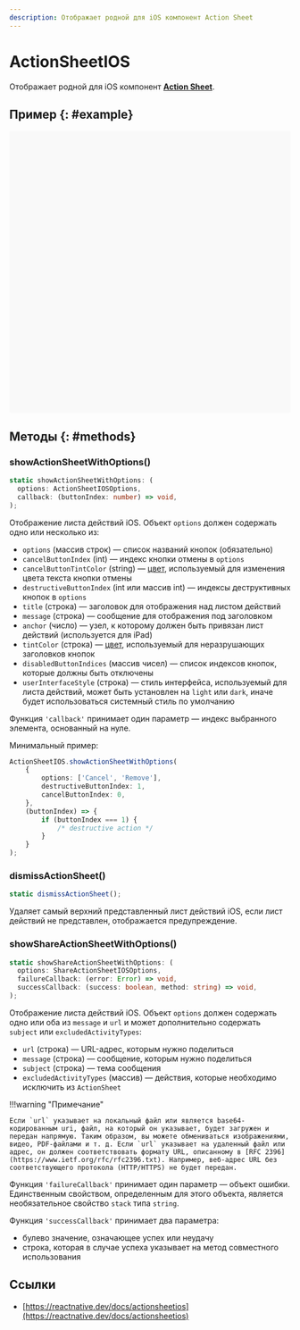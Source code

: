 ```yaml
---
description: Отображает родной для iOS компонент Action Sheet
---
```


# ActionSheetIOS

Отображает родной для iOS компонент [**Action Sheet**](https://developer.apple.com/design/human-interface-guidelines/ios/views/action-sheets/).

## Пример {: #example}

<div data-snack-id="@bndby/actionsheetios" data-snack-platform="web" data-snack-preview="true" data-snack-theme="light" style="overflow:hidden;background:#F9F9F9;border:1px solid var(--color-border);border-radius:4px;height:505px;width:100%"></div>

## Методы {: #methods}

### showActionSheetWithOptions()

```ts
static showActionSheetWithOptions: (
  options: ActionSheetIOSOptions,
  callback: (buttonIndex: number) => void,
);
```

Отображение листа действий iOS. Объект `options` должен содержать одно или несколько из:

-   `options` (массив строк) — список названий кнопок (обязательно)
-   `cancelButtonIndex` (int) — индекс кнопки отмены в `options`
-   `cancelButtonTintColor` (string) — [цвет](../guides/colors.md), используемый для изменения цвета текста кнопки отмены
-   `destructiveButtonIndex` (int или массив int) — индексы деструктивных кнопок в `options`
-   `title` (строка) — заголовок для отображения над листом действий
-   `message` (строка) — сообщение для отображения под заголовком
-   `anchor` (число) — узел, к которому должен быть привязан лист действий (используется для iPad)
-   `tintColor` (строка) — [цвет](../guides/colors.md), используемый для неразрушающих заголовков кнопок
-   `disabledButtonIndices` (массив чисел) — список индексов кнопок, которые должны быть отключены
-   `userInterfaceStyle` (строка) — стиль интерфейса, используемый для листа действий, может быть установлен на `light` или `dark`, иначе будет использоваться системный стиль по умолчанию

Функция `'callback'` принимает один параметр — индекс выбранного элемента, основанный на нуле.

Минимальный пример:

```ts
ActionSheetIOS.showActionSheetWithOptions(
    {
        options: ['Cancel', 'Remove'],
        destructiveButtonIndex: 1,
        cancelButtonIndex: 0,
    },
    (buttonIndex) => {
        if (buttonIndex === 1) {
            /* destructive action */
        }
    }
);
```

### dismissActionSheet()

```ts
static dismissActionSheet();
```

Удаляет самый верхний представленный лист действий iOS, если лист действий не представлен, отображается предупреждение.

### showShareActionSheetWithOptions()

```ts
static showShareActionSheetWithOptions: (
  options: ShareActionSheetIOSOptions,
  failureCallback: (error: Error) => void,
  successCallback: (success: boolean, method: string) => void,
);
```

Отображение листа действий iOS. Объект `options` должен содержать одно или оба из `message` и `url` и может дополнительно содержать `subject` или `excludedActivityTypes`:

-   `url` (строка) — URL-адрес, которым нужно поделиться
-   `message` (строка) — сообщение, которым нужно поделиться
-   `subject` (строка) — тема сообщения
-   `excludedActivityTypes` (массив) — действия, которые необходимо исключить из `ActionSheet`

!!!warning "Примечание"

    Если `url` указывает на локальный файл или является base64-кодированным uri, файл, на который он указывает, будет загружен и передан напрямую. Таким образом, вы можете обмениваться изображениями, видео, PDF-файлами и т. д. Если `url` указывает на удаленный файл или адрес, он должен соответствовать формату URL, описанному в [RFC 2396](https://www.ietf.org/rfc/rfc2396.txt). Например, веб-адрес URL без соответствующего протокола (HTTP/HTTPS) не будет передан.

Функция `'failureCallback'` принимает один параметр — объект ошибки. Единственным свойством, определенным для этого объекта, является необязательное свойство `stack` типа `string`.

Функция `'successCallback'` принимает два параметра:

-   булево значение, означающее успех или неудачу
-   строка, которая в случае успеха указывает на метод совместного использования

## Ссылки

-   [https://reactnative.dev/docs/actionsheetios](https://reactnative.dev/docs/actionsheetios)

